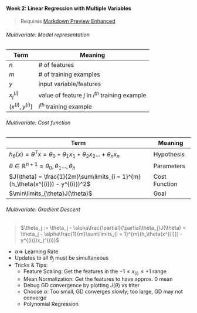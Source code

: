 #### Week 2: Linear Regression with Multiple Variables

>
> Requires [Markdown Preview Enhanced](https://github.com/shd101wyy/markdown-preview-enhanced)
>

###### Multivariate: Model representation

| Term | Meaning |
| - | - |
| $n$ | # of features |
| $m$ | # of training examples |
| $y$ | input variable/features |
| $x^{(i)}_j$ | value of feature $j$ in $i^{th}$ training example |
| $(x^{(i)}, y^{(i)})$ | $i^{th}$ training example |

###### Multivariate: Cost function

| Term | Meaning |
| - | - |
| $h_\theta(x) = \theta^Tx = \theta_0 + \theta_1x_1 + \theta_2x_2 ... + \theta_nx_n$ | Hypothesis |
| $\theta \in \mathbb{R}^{n+1} = \theta_0, \theta_1..., \theta_n$ | Parameters |
| $J(\theta) = \frac{1}{2m}\sum\limits_{i = 1}^{m}(h_\theta(x^{(i)}) - y^{(i)})^2$ | Cost Function |
| $\min\limits_{\theta}J(\theta)$ | Goal |

###### Multivariate: Gradient Descent

> $\theta_j := \theta_j - \alpha\frac{\partial}{\partial\theta_j}J(\theta) = \theta_j - \alpha\frac{1}{m}\sum\limits_{i = 1}^{m}(h_\theta(x^{(i)}) - y^{(i)})x_j^{(i)}$

- $\alpha \Rightarrow$ Learning Rate
- Updates to all $\theta_j$ must be simultaneous
- Tricks & Tips:
  - Feature Scaling: Get the features in the $-1 \le x_{(i)} \le +1$ range
  - Mean Normalization: Get the features to have approx. 0 mean
  - Debug GD convergence by plotting $J(\theta)$ vs #iter
  - Choose $\alpha$: Too small, GD converges slowly; too large, GD may not converge
  - Polynomial Regression

